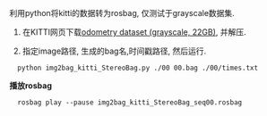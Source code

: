利用python将kitti的数据转为rosbag, 仅测试于grayscale数据集.

 1. 在KITTI网页下载[odometry dataset (grayscale, 22GB)](http://www.cvlibs.net/datasets/kitti/eval_odometry.php), 并解压. 

 2. 指定image路径, 生成的bag名,时间戳路径, 然后运行.
```
  python img2bag_kitti_StereoBag.py ./00 00.bag ./00/times.txt
```

**播放rosbag**
```
  rosbag play --pause img2bag_kitti_StereoBag_seq00.rosbag 
```
